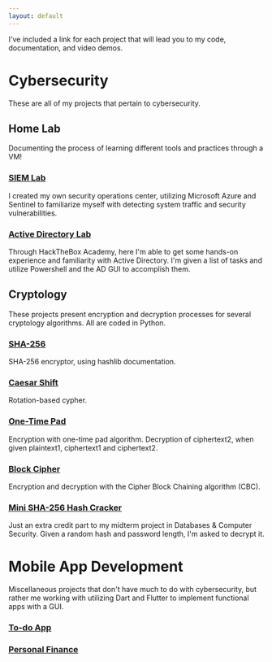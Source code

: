 ```yaml
---
layout: default
---
```


I've included a link for each project that will lead you to my code, documentation, and video demos.

# Cybersecurity

These are all of my projects that pertain to cybersecurity.

## Home Lab

Documenting the process of learning different tools and practices through a VM!

### [SIEM Lab](./siem-lab.md)
I created my own security operations center, utilizing Microsoft Azure and Sentinel to familiarize myself with detecting system traffic and security vulnerabilities.

### [Active Directory Lab](./active-directory-lab)
Through HackTheBox Academy, here I'm able to get some hands-on experience and familiarity with Active Directory. I'm given a list of tasks and utilize Powershell and the AD GUI to accomplish them.

## Cryptology

These projects present encryption and decryption processes for several cryptology algorithms. All are coded in Python.

### [SHA-256](./sha-256.md)
SHA-256 encryptor, using hashlib documentation.

### [Caesar Shift](./caesar-cryptology.md)
Rotation-based cypher.

### [One-Time Pad](./one-time-pad.md)
Encryption with one-time pad algorithm.
Decryption of ciphertext2, when given plaintext1, ciphertext1 and ciphertext2.

### [Block Cipher](./block-cipher.md)
Encryption and decryption with the Cipher Block Chaining algorithm (CBC).

### [Mini SHA-256 Hash Cracker](./mini-sha-256-hash-cracker.md)
Just an extra credit part to my midterm project in Databases & Computer Security. Given a random hash and password length, I'm asked to decrypt it.

# Mobile App Development

Miscellaneous projects that don't have much to do with cybersecurity, but rather me working with utilizing Dart and Flutter to implement functional apps with a GUI.

### [To-do App](./todo-app.md)

### [Personal Finance](./personal-finance.md)
 


